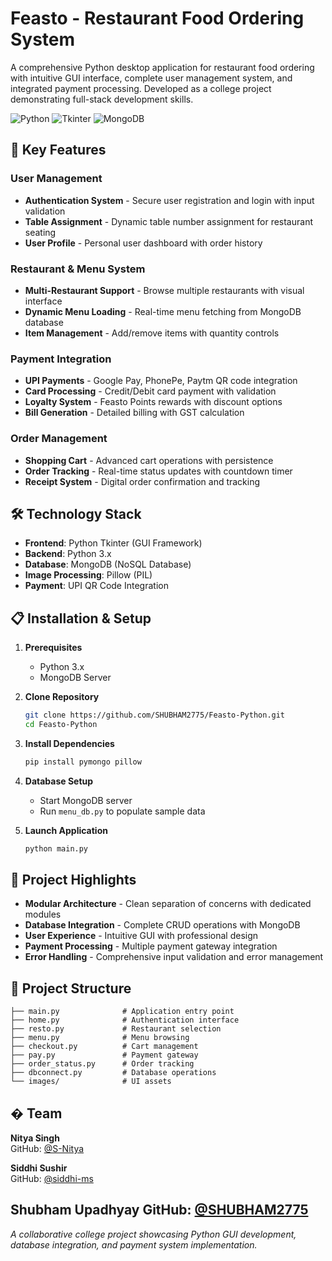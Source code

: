 
# Feasto - Restaurant Food Ordering System

A comprehensive Python desktop application for restaurant food ordering with intuitive GUI interface, complete user management system, and integrated payment processing. Developed as a college project demonstrating full-stack development skills.

![Python](https://img.shields.io/badge/Python-3.x-blue.svg)
![Tkinter](https://img.shields.io/badge/GUI-Tkinter-green.svg)
![MongoDB](https://img.shields.io/badge/Database-MongoDB-brightgreen.svg)

## 🚀 Key Features

### User Management
- **Authentication System** - Secure user registration and login with input validation
- **Table Assignment** - Dynamic table number assignment for restaurant seating
- **User Profile** - Personal user dashboard with order history

### Restaurant & Menu System
- **Multi-Restaurant Support** - Browse multiple restaurants with visual interface
- **Dynamic Menu Loading** - Real-time menu fetching from MongoDB database
- **Item Management** - Add/remove items with quantity controls

### Payment Integration
- **UPI Payments** - Google Pay, PhonePe, Paytm QR code integration
- **Card Processing** - Credit/Debit card payment with validation
- **Loyalty System** - Feasto Points rewards with discount options
- **Bill Generation** - Detailed billing with GST calculation

### Order Management
- **Shopping Cart** - Advanced cart operations with persistence
- **Order Tracking** - Real-time status updates with countdown timer
- **Receipt System** - Digital order confirmation and tracking

## 🛠️ Technology Stack

- **Frontend**: Python Tkinter (GUI Framework)
- **Backend**: Python 3.x
- **Database**: MongoDB (NoSQL Database)
- **Image Processing**: Pillow (PIL)
- **Payment**: UPI QR Code Integration

## 📋 Installation & Setup

1. **Prerequisites**
   - Python 3.x
   - MongoDB Server

2. **Clone Repository**
   ```bash
   git clone https://github.com/SHUBHAM2775/Feasto-Python.git
   cd Feasto-Python
   ```

3. **Install Dependencies**
   ```bash
   pip install pymongo pillow
   ```

4. **Database Setup**
   - Start MongoDB server
   - Run `menu_db.py` to populate sample data

5. **Launch Application**
   ```bash
   python main.py
   ```

## 🎯 Project Highlights

- **Modular Architecture** - Clean separation of concerns with dedicated modules
- **Database Integration** - Complete CRUD operations with MongoDB
- **User Experience** - Intuitive GUI with professional design
- **Payment Processing** - Multiple payment gateway integration
- **Error Handling** - Comprehensive input validation and error management

## 📁 Project Structure

```
├── main.py              # Application entry point
├── home.py              # Authentication interface
├── resto.py             # Restaurant selection
├── menu.py              # Menu browsing
├── checkout.py          # Cart management
├── pay.py               # Payment gateway
├── order_status.py      # Order tracking
├── dbconnect.py         # Database operations
└── images/              # UI assets
```

## � Team


**Nitya Singh**  
GitHub: [@S-Nitya](https://github.com/S-Nitya)

**Siddhi Sushir**  
GitHub: [@siddhi-ms](https://github.com/siddhi-ms)

**Shubham Upadhyay**
GitHub: [@SHUBHAM2775](https://github.com/SHUBHAM2775)
---
*A collaborative college project showcasing Python GUI development, database integration, and payment system implementation.*
